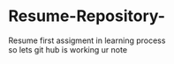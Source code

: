 # Resume-Repository-
Resume first assigment in learning process 
<br>
so lets git hub is working ur note 
